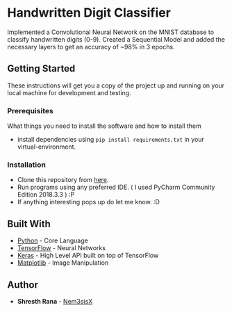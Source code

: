 # Handwritten Digit Classifier
Implemented a Convolutional Neural Network on the MNIST database to classify handwritten digits (0-9). Created a Sequential Model and added the necessary layers to get an accuracy of ~98% in 3 epochs. 
 

## Getting Started

These instructions will get you a copy of the project up and running on your local machine for development and testing.

### Prerequisites

What things you need to install the software and how to install them

  * install dependencies using `pip install requirements.txt` in your virtual-environment.

### Installation

  * Clone this repository from [here](https://github.com/Nem3sisX/handwritten-digit-classifier.git).
  * Run programs using any preferred IDE. ( I used PyCharm Community Edition 2018.3.3 ) :P
  * If anything interesting pops up do let me know. :D

## Built With

  * [Python](https://www.python.org/) - Core Language
  * [TensorFlow](https://www.tensorflow.org/) - Neural Networks
  * [Keras](https://keras.io/) - High Level API built on top of TensorFlow
  * [Matplotlib](https://matplotlib.org/) - Image Manipulation

## Author

* **Shresth Rana** - [Nem3sisX](https://github.com/Nem3sisX)
